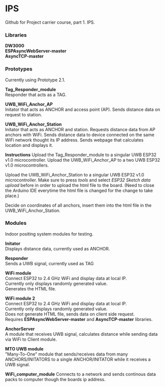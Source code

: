 # IPS
Github for Project carrier course, part 1. IPS.

### Libraries  

**DW3000**  
**ESPAsyncWebServer-master**  
**AsyncTCP-master**  


### Prototypes

Currently using Prototype 2.1. 

**Tag_Responder_module**  
Responder that acts as a TAG.

**UWB_WiFi_Anchor_AP**  
Initator that acts as ANCHOR and access point (AP).
Sends distance data on request to station.

**UWB_WiFi_Anchor_Station**  
Initator that acts as ANCHOR and station.
Requests distance data from AP anchors with WiFi. 
Sends distance data to device connected on the same WiFi network thought its IP address.
Sends webpage that calculates location and displays it. 

**Instructions**
Upload the Tag_Responder_module to a singular UWB ESP32 v1.0 microcontroller. 
Upload the UWB_WiFi_Anchor_AP to a two UWB ESP32 v1.0 microcontrollers. 

Upload the UWB_WiFi_Anchor_Station to a singular UWB ESP32 v1.0 microcontroller.
Make sure to press *tools* and select *ESP32 Sketch data upload* before in order to upload the html file to the board.
(Need to close the Arduino IDE everytime the html file is changed for the change to take place.)

Decide on coordinates of all anchors, insert them into the html file in the UWB_WiFi_Anchor_Station. 



### Modules  

Indoor positing system modules for testing.

**Initator**  
Displays distance data, currently used as ANCHOR.  

**Responder**  
Sends a UWB signal, currently used as TAG

**WiFi module**  
Connect ESP32 to 2.4 GHz WiFi and display data at local IP.  
Currently only displays randomly generated value.  
Generates the HTML file.

**WiFi module 2**  
Connect ESP32 to 2.4 GHz WiFi and display data at local IP.  
Currently only displays randomly generated value.  
Does not generate HTML file, sends data on client side request.  
Requires **ESPAsyncWebServer-master** and **AsyncTCP-master** libraries.

**AnchorServer**  
A module that receives UWB signal, calculates distance while sending data via WiFi to Client module.

**MTO UWB module**  
"Many-To-One" module that sends/receives data from many ANCHORS/INITATORS to a single ANCHOR/INITATOR while it receives a UWB signal.


**WiFi_computer_module** 
Connects to a network and sends continous data packs to computer though the boards ip address.



